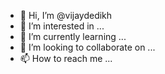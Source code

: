 - 👋 Hi, I’m @vijaydedikh
- 👀 I’m interested in ...
- 🌱 I’m currently learning ...
- 💞️ I’m looking to collaborate on ...
- 📫 How to reach me ...

<!---
vijaydedikh/vijaydedikh is a ✨ special ✨ repository because its `README.md` (this file) appears on your GitHub profile.
You can click the Preview link to take a look at your changes.
--->

